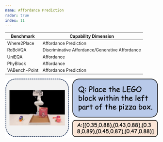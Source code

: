 ```yaml
---
name: Affordance Prediction
radar: true
index: 11
---
```


<div class="row">
<div class="col-8">

| **Benchmark** | **Capability Dimension**                        |
| ------------- | ----------------------------------------------- |
| Where2Place   | Affordance Prediction                           |
| RoBoVQA       | Discriminative Affordance/Generative Affordance |
| UniEQA        | Affordance                                      |
| PhyBlock      | Affordance                                      |
| VABench-Point | Affordance Prediction                           |

</div>

<div class="col-4">

![alt text](affordanceprediction.png)

</div>

</div>
